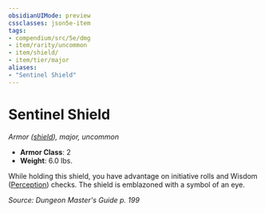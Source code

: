 ```yaml
---
obsidianUIMode: preview
cssclasses: json5e-item
tags:
- compendium/src/5e/dmg
- item/rarity/uncommon
- item/shield/
- item/tier/major
aliases: 
- "Sentinel Shield"
---
```

# Sentinel Shield
*Armor ([shield](2-Mechanics/CLI/items/shield.md)), major, uncommon*  

- **Armor Class**: 2
- **Weight**: 6.0 lbs.

While holding this shield, you have advantage on initiative rolls and Wisdom ([Perception](2-Mechanics/CLI/rules/skills.md#Perception)) checks. The shield is emblazoned with a symbol of an eye.

*Source: Dungeon Master's Guide p. 199*